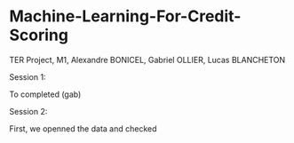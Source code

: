 # Machine-Learning-For-Credit-Scoring
TER Project, M1, Alexandre BONICEL, Gabriel OLLIER, Lucas BLANCHETON

Session 1:

To completed (gab)

Session 2:

First, we openned the data and checked

